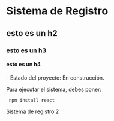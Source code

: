 <h1>Sistema de Registro</h1>
<h2>esto es un h2</h2>
<h3>esto es un h3</h3>
<h4>esto es un h4</h4>
- Estado del proyecto: En construcción.

Para ejecutar el sistema, debes poner:

``` npm install react```

Sistema de registro 2
